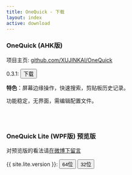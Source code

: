 ```yaml
---
title: OneQuick - 下载
layout: index
active: download
---
```

### OneQuick (AHK版)

项目主页: <a href="https://github.com/XUJINKAI/OneQuick" target="_blank">github.com/XUJINKAI/OneQuick</a>  

0.3.1: <a href="https://github.com/XUJINKAI/OneQuick/releases/download/v0.3.1/OneQuick.v0.3.1.zip"><button type="button" class="btn btn-primary">下载</button></a><!-- <a href="https://coding.net/api/share/download/c6518e2e-4acb-4ca9-9df0-89efc19d0aa5"><button type="button" class="btn btn-default">镜像</button></a> -->

**特色**：屏幕边缘操作，快速搜索，剪贴板历史记录。

功能稳定，无界面，需编辑配置文件。

<br>
<br>

### OneQuick Lite (WPF版) 预览版

<!-- <p>反馈：<a href="https://github.com/OneQuick/OneQuick.net/issues" target="_blank">github.com/OneQuick/OneQuick.net/issues</a></p> -->

<p>对预览版的看法请<a href="http://weibo.com/6345080029/Fm4khv8rq" target="_blank">在微博下留言</a></p>

<p>
{{ site.lite.version }}: 
<a href="{{ site.lite.x64url }}"><button type="button" class="btn btn-primary">64位</button></a>
<a href="{{ site.lite.x86url }}"><button type="button" class="btn btn-primary">32位</button></a>
</p>